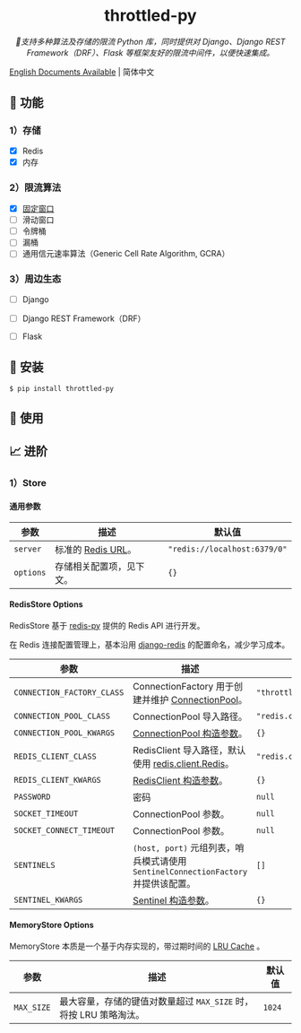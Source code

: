 <h1 align="center">throttled-py</h1>
<p align="center">
    <em>🔧支持多种算法及存储的限流 Python 库，同时提供对 Django、Django REST Framework（DRF）、Flask 等框架友好的限流中间件，以便快速集成。</em>
</p>

[English Documents Available](./README.md) | 简体中文


## 🚀 功能

### 1）存储

- [x] Redis
- [x] 内存

### 2）限流算法

- [x] [固定窗口](https://github.com/ZhuoZhuoCrayon/throttled-py/tree/main/docs/basic#21-%E5%9B%BA%E5%AE%9A%E7%AA%97%E5%8F%A3%E8%AE%A1%E6%95%B0%E5%99%A8)
- [ ] 滑动窗口
- [ ] 令牌桶
- [ ] 漏桶
- [ ] 通用信元速率算法（Generic Cell Rate Algorithm, GCRA）

### 3）周边生态

- [ ] Django
- [ ] Django REST Framework（DRF）
- [ ] Flask


## 🔰 安装

```shell
$ pip install throttled-py
```


## 📝 使用

## 📈 进阶

### 1）Store

#### 通用参数

| 参数      | 描述                                                         | 默认值                       |
| --------- | ------------------------------------------------------------ | ---------------------------- |
| `server`  | 标准的 [Redis URL](https://github.com/redis/lettuce/wiki/Redis-URI-and-connection-details#uri-syntax)。 | `"redis://localhost:6379/0"` |
| `options` | 存储相关配置项，见下文。                                     | `{}`                         |

#### RedisStore Options

RedisStore 基于 [redis-py](https://github.com/redis/redis-py) 提供的 Redis API 进行开发。

在 Redis 连接配置管理上，基本沿用 [django-redis](https://github.com/jazzband/django-redis) 的配置命名，减少学习成本。

| 参数                       | 描述                                                         | 默认值                                |
| -------------------------- | ------------------------------------------------------------ | ------------------------------------- |
| `CONNECTION_FACTORY_CLASS` | ConnectionFactory 用于创建并维护 [ConnectionPool](https://redis-py.readthedocs.io/en/stable/connections.html#redis.connection.ConnectionPool)。 | `"throttled.store.ConnectionFactory"` |
| `CONNECTION_POOL_CLASS`    | ConnectionPool 导入路径。                                    | `"redis.connection.ConnectionPool"`   |
| `CONNECTION_POOL_KWARGS`   | [ConnectionPool 构造参数](https://redis-py.readthedocs.io/en/stable/connections.html#connectionpool)。 | `{}`                                  |
| `REDIS_CLIENT_CLASS`       | RedisClient 导入路径，默认使用 [redis.client.Redis](https://redis-py.readthedocs.io/en/stable/connections.html#redis.Redis)。 | `"redis.client.Redis"`                |
| `REDIS_CLIENT_KWARGS`      | [RedisClient 构造参数](https://redis-py.readthedocs.io/en/stable/connections.html#redis.Redis)。 | `{}`                                  |
| `PASSWORD`                 | 密码                                                         | `null`                                |
| `SOCKET_TIMEOUT`           | ConnectionPool 参数。                                        | `null`                                |
| `SOCKET_CONNECT_TIMEOUT`   | ConnectionPool 参数。                                        | `null`                                |
| `SENTINELS`                | `(host, port)` 元组列表，哨兵模式请使用 `SentinelConnectionFactory` 并提供该配置。 | `[]`                                  |
| `SENTINEL_KWARGS`          | [Sentinel 构造参数](https://redis-py.readthedocs.io/en/stable/connections.html#id1)。 | `{}`                                  |

#### MemoryStore Options

MemoryStore 本质是一个基于内存实现的，带过期时间的 [LRU Cache](https://en.wikipedia.org/wiki/Cache_replacement_policies#LRU) 。

| 参数       | 描述                                                         | 默认值 |
| ---------- | ------------------------------------------------------------ | ------ |
| `MAX_SIZE` | 最大容量，存储的键值对数量超过 `MAX_SIZE` 时，将按 LRU 策略淘汰。 | `1024` |


